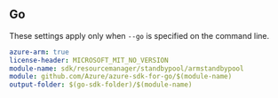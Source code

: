 ## Go

These settings apply only when `--go` is specified on the command line.

```yaml $(go) && $(track2)
azure-arm: true
license-header: MICROSOFT_MIT_NO_VERSION
module-name: sdk/resourcemanager/standbypool/armstandbypool
module: github.com/Azure/azure-sdk-for-go/$(module-name)
output-folder: $(go-sdk-folder)/$(module-name)
```

